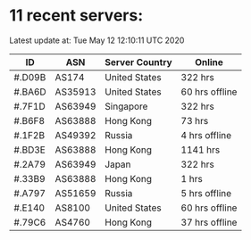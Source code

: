 # 11 recent servers:

Latest update at: Tue May 12 12:10:11 UTC 2020

| ID | ASN | Server Country | Online |
| -- | --- | -------------- | ------ |
| #.D09B | AS174 | United States | 322 hrs |
| #.BA6D | AS35913 | United States | 60 hrs offline |
| #.7F1D | AS63949 | Singapore | 322 hrs |
| #.B6F8 | AS63888 | Hong Kong | 73 hrs |
| #.1F2B | AS49392 | Russia | 4 hrs offline |
| #.BD3E | AS63888 | Hong Kong | 1141 hrs |
| #.2A79 | AS63949 | Japan | 322 hrs |
| #.33B9 | AS63888 | Hong Kong | 1 hrs |
| #.A797 | AS51659 | Russia | 5 hrs offline |
| #.E140 | AS8100 | United States | 60 hrs offline |
| #.79C6 | AS4760 | Hong Kong | 37 hrs offline |

